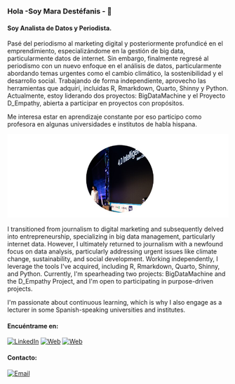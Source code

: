 ### Hola -Soy Mara Destéfanis - 👋

#### Soy Analista de Datos y Periodista.

Pasé del periodismo al marketing digital y posteriormente profundicé en el emprendimiento, especializándome en la gestión de big data, particularmente datos de internet. Sin embargo, finalmente regresé al periodismo con un nuevo enfoque en el análisis de datos, particularmente abordando temas urgentes como el cambio climático, la sostenibilidad y el desarrollo social. Trabajando de forma independiente, aprovecho las herramientas que adquirí, incluidas R, Rmarkdown, Quarto, Shinny y Python. Actualmente, estoy liderando dos proyectos: BigDataMachine y el Proyecto D_Empathy, abierta a participar en proyectos con propósitos.

Me interesa estar en aprendizaje constante por eso participo como profesora en algunas universidades e institutos de habla hispana.

![<https://www.maradestefanis.com>](maradestefaniosgithub.jpg)

I transitioned from journalism to digital marketing and subsequently delved into entrepreneurship, specializing in big data management, particularly internet data. However, I ultimately returned to journalism with a newfound focus on data analysis, particularly addressing urgent issues like climate change, sustainability, and social development. Working independently, I leverage the tools I've acquired, including R, Rmarkdown, Quarto, Shinny, and Python. Currently, I'm spearheading two projects: BigDataMachine and the D_Empathy Project, and I'm open to participating in purpose-driven projects.

I'm passionate about continuous learning, which is why I also engage as a lecturer in some Spanish-speaking universities and institutes.

#### Encuéntrame en:

[![LinkedIn](https://img.shields.io/badge/LinkedIn-Mara_Destefanis-0077B5?style=for-the-badge&logo=linkedin&logoColor=white&labelColor=101010)](https://www.linkedin.com/in/maradestefanis/) [![Web](https://img.shields.io/badge/Web-MaraDestefanis.com-14a1f0?style=for-the-badge&logo=dev.to&logoColor=white&labelColor=101010)](https://maradestefanis.com)
 [![Web](https://img.shields.io/badge/Web-MaraDestefanis.com-14a1f0?style=for-the-badge&logo=dev.to&logoColor=white&labelColor=101010)](https://dempathyproject.com)

#### Contacto:

[![Email](https://img.shields.io/badge/maragdestefanis-email(escribeme)-D14836?style=for-the-badge&logo=gmail&logoColor=white&labelColor=101010)](mailto:maragdestefanis@gmail.com)
